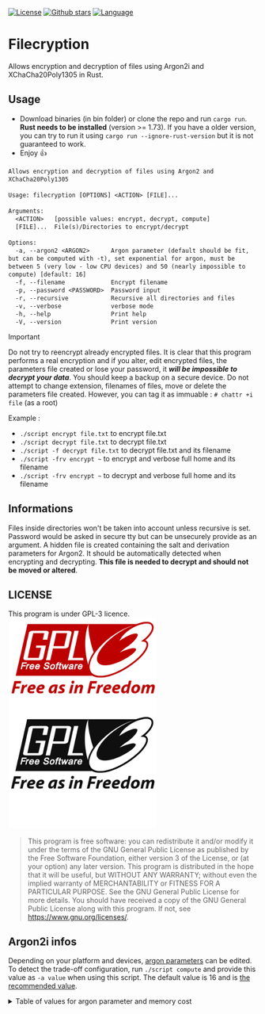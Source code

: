 [![License](https://img.shields.io/github/license/DorianCoding/filecryption)](https://www.gnu.org/licenses/gpl-3.0.en.html)
[![Github stars](https://img.shields.io/github/stars/DorianCoding/filecryption
)](https://github.com/DorianCoding/filecryption/stargazers)
[![Language](https://img.shields.io/badge/RUST-red)](https://github.com/rust-lang/rust)
# Filecryption
Allows encryption and decryption of files using Argon2i and XChaCha20Poly1305 in Rust.
## Usage
* Download binaries (in bin folder) or clone the repo and run `cargo run`. **Rust needs to be installed** (version >= 1.73). If you have a older version, you can try to run it using `cargo run --ignore-rust-version` but it is not guaranteed to work.
* Enjoy :+1:
```
Allows encryption and decryption of files using Argon2 and XChaCha20Poly1305

Usage: filecryption [OPTIONS] <ACTION> [FILE]...

Arguments:
  <ACTION>   [possible values: encrypt, decrypt, compute]
  [FILE]...  File(s)/Directories to encrypt/decrypt

Options:
  -a, --argon2 <ARGON2>      Argon parameter (default should be fit, but can be computed with -t), set exponential for argon, must be between 5 (very low - low CPU devices) and 50 (nearly impossible to compute) [default: 16]
  -f, --filename             Encrypt filename
  -p, --password <PASSWORD>  Password input
  -r, --recursive            Recursive all directories and files
  -v, --verbose              verbose mode
  -h, --help                 Print help
  -V, --version              Print version

```


> [!IMPORTANT]
> Do not try to reencrypt already encrypted files.
> It is clear that this program performs a real encryption and if you alter, edit encrypted files, the parameters file created or lose your password, it ***will be impossible to decrypt your data***. You should keep a backup on a secure device.
> Do not attempt to change extension, filenames of files, move or delete the parameters file created. However, you can tag it as immuable : `# chattr +i file` (as a root) 


Example :
* `./script encrypt file.txt` to encrypt file.txt
* `./script decrypt file.txt` to decrypt file.txt
* `./script -f decrypt file.txt` to decrypt file.txt and its filename
* `./script -frv encrypt ~` to encrypt and verbose full home and its filename
* `./script -frv encrypt ~` to decrypt and verbose full home and its filename

## Informations

Files inside directories won't be taken into account unless recursive is set. 
Password would be asked in secure tty but can be unsecurely provide as an argument.
A hidden file is created containing the salt and derivation parameters for Argon2.
It should be automatically detected when encrypting and decrypting. **This file is needed to decrypt and should not be moved or altered**.

## LICENSE
This program is under GPL-3 licence. 
<img src="/assets/images/gpl-v3-logo.svg" width="300" />
> This program is free software: you can redistribute it and/or modify it under the terms of the GNU General Public License as published by the Free Software Foundation, either version 3 of the License, or (at your option) any later version.
> This program is distributed in the hope that it will be useful, but WITHOUT ANY WARRANTY; without even the implied warranty of MERCHANTABILITY or FITNESS FOR A PARTICULAR PURPOSE. See the GNU General Public License for more details.
> You should have received a copy of the GNU General Public License along with this program. If not, see <https://www.gnu.org/licenses/>.

## Argon2i infos

Depending on your platform and devices, [argon parameters](https://www.rfc-editor.org/rfc/rfc9106.html#name-argon2-inputs-and-outputs) can be edited. To detect the trade-off configuration, run `./script compute`
and provide this value as `-a value` when using this script. The default value is 16 and is [the recommended value](https://www.rfc-editor.org/rfc/rfc9106.html#name-parameter-choice). 

<details>
  <summary>Table of values for argon parameter and memory cost</summary>

*Keep in mind that values higher than 20 could just make your computer lag or crashes
and you **should really** compute before choosing a higher value than default.*
| Value of argon | Memory cost |
| --- | --- |
| 5 | 32 KB |
| 6 | 64 KB |
| 7 | 128 KB |
| 8 | 256 KB |
| 9 | 512 KB |
| 10 | 1.02 MB |
| 11 | 2.05 MB |
| 12 | 4.1 MB |
| 13 | 8.19 MB |
| 14 | 16.4 MB |
| 15 | 32.8 MB |
| Recommended --> 16 | 65.5 MB |
| 17 | 131 MB |
| 18 | 262 MB |
| 19 | 524 MB |
| 20 | 1.05 GB |
| 21 | 2.1 GB |
| 22 | 4.19 GB |
| 23 | 8.39 GB |
| 24 | 16.8 GB |
| 25 | 33.6 GB |
| 26 | 67.1 GB |
| 27 | 134 GB |
| 28 | 268 GB |
| 29 | 537 GB |
| 30 | 1.07 TB |
| 31 | 2.15 TB |
| 32 | 4.29 TB |
| 33 | 8.59 TB |
| 34 | 17.2 TB |
| 35 | 34.4 TB |
| 36 | 68.7 TB |
| 37 | 137 TB |
| 38 | 275 TB |
| 39 | 550 TB |
| 40 | 1.1 PB |
| 41 | 2.2 PB |
| 42 | 4.4 PB |
| 43 | 8.8 PB |
| 44 | 17.6 PB |
| 45 | 35.2 PB |
| 46 | 70.4 PB |
| 47 | 141 PB |
| 48 | 281 PB |
| 49 | 563 PB |
| 50 | 1.13 EB |

</details>

